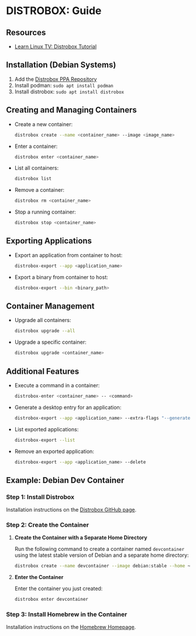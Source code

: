 # DISTROBOX: Guide

## Resources

- [Learn Linux TV: Distrobox Tutorial](https://www.youtube.com/watch?v=eiDt4O6UPRw)

## Installation (Debian Systems)

1. Add the [Distrobox PPA Repository](https://launchpad.net/~michel-slm/+archive/ubuntu/distrobox)
2. Install podman: `sudo apt install podman`
3. Install distrobox: `sudo apt install distrobox`

## Creating and Managing Containers

- Create a new container:
  ```bash
  distrobox create --name <container_name> --image <image_name>
  ```

- Enter a container:
  ```bash
  distrobox enter <container_name>
  ```

- List all containers:
  ```bash
  distrobox list
  ```

- Remove a container:
  ```bash
  distrobox rm <container_name>
  ```

- Stop a running container:
  ```bash
  distrobox stop <container_name>
  ```

## Exporting Applications

- Export an application from container to host:
  ```bash
  distrobox-export --app <application_name>
  ```

- Export a binary from container to host:
  ```bash
  distrobox-export --bin <binary_path>
  ```

## Container Management

- Upgrade all containers:
  ```bash
  distrobox upgrade --all
  ```

- Upgrade a specific container:
  ```bash
  distrobox upgrade <container_name>
  ```

## Additional Features

- Execute a command in a container:
  ```bash
  distrobox-enter <container_name> -- <command>
  ```

- Generate a desktop entry for an application:
  ```bash
  distrobox-export --app <application_name> --extra-flags "--generate-desktop-entry"
  ```

- List exported applications:
  ```bash
  distrobox-export --list
  ```

- Remove an exported application:
  ```bash
  distrobox-export --app <application_name> --delete
  ```

## Example: Debian Dev Container

### Step 1: Install Distrobox

Installation instructions on the [Distrobox GitHub page](https://github.com/89luca89/distrobox).

### Step 2: Create the Container

1. **Create the Container with a Separate Home Directory**

   Run the following command to create a container named `devcontainer` using the latest stable version of Debian and a separate home directory:

   ```bash
   distrobox create --name devcontainer --image debian:stable --home ~/distrobox/devcontainer_home
   ```

2. **Enter the Container**

   Enter the container you just created:

   ```bash
   distrobox enter devcontainer
   ```

### Step 3: Install Homebrew in the Container

Installation instructions on the [Homebrew Homepage](https://brew.sh).